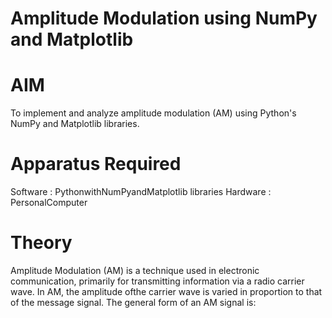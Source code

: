 # Amplitude Modulation using NumPy and Matplotlib

# AIM
To implement and analyze amplitude modulation (AM) using Python's NumPy and Matplotlib libraries.
# Apparatus Required
Software : PythonwithNumPyandMatplotlib libraries
Hardware : PersonalComputer
# Theory
Amplitude Modulation (AM) is a technique used in electronic communication, primarily for transmitting information via a radio carrier wave. In AM, the amplitude ofthe carrier wave is varied in proportion to that of the message signal. The general form of an AM signal is:
